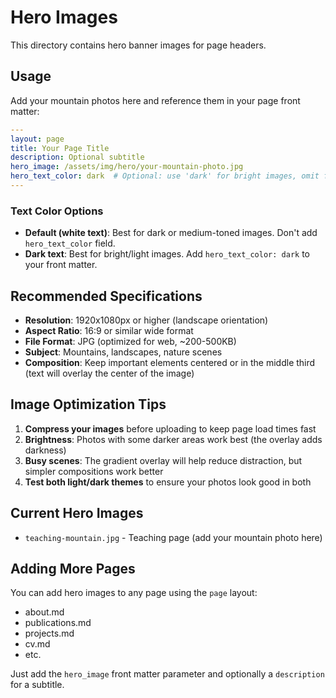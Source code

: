 # Hero Images

This directory contains hero banner images for page headers.

## Usage

Add your mountain photos here and reference them in your page front matter:

```yaml
---
layout: page
title: Your Page Title
description: Optional subtitle
hero_image: /assets/img/hero/your-mountain-photo.jpg
hero_text_color: dark  # Optional: use 'dark' for bright images, omit for dark images (default is white text)
---
```

### Text Color Options

- **Default (white text)**: Best for dark or medium-toned images. Don't add `hero_text_color` field.
- **Dark text**: Best for bright/light images. Add `hero_text_color: dark` to your front matter.

## Recommended Specifications

- **Resolution**: 1920x1080px or higher (landscape orientation)
- **Aspect Ratio**: 16:9 or similar wide format
- **File Format**: JPG (optimized for web, ~200-500KB)
- **Subject**: Mountains, landscapes, nature scenes
- **Composition**: Keep important elements centered or in the middle third
  (text will overlay the center of the image)

## Image Optimization Tips

1. **Compress your images** before uploading to keep page load times fast
2. **Brightness**: Photos with some darker areas work best (the overlay adds darkness)
3. **Busy scenes**: The gradient overlay will help reduce distraction, but simpler compositions work better
4. **Test both light/dark themes** to ensure your photos look good in both

## Current Hero Images

- `teaching-mountain.jpg` - Teaching page (add your mountain photo here)

## Adding More Pages

You can add hero images to any page using the `page` layout:
- about.md
- publications.md
- projects.md
- cv.md
- etc.

Just add the `hero_image` front matter parameter and optionally a `description` for a subtitle.
